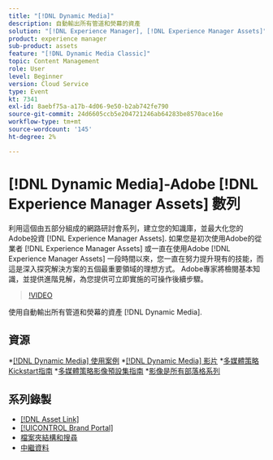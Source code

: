 ```yaml
---
title: "[!DNL Dynamic Media]"
description: 自動輸出所有管道和熒幕的資產
solution: "[!DNL Experience Manager], [!DNL Experience Manager Assets]"
product: experience manager
sub-product: assets
feature: "[!DNL Dynamic Media Classic]"
topic: Content Management
role: User
level: Beginner
version: Cloud Service
type: Event
kt: 7341
exl-id: 8aebf75a-a17b-4d06-9e50-b2ab742fe790
source-git-commit: 24d6605ccb5e204721246ab64283be8570ace16e
workflow-type: tm+mt
source-wordcount: '145'
ht-degree: 2%

---
```


# [!DNL Dynamic Media]-Adobe [!DNL Experience Manager Assets] 數列

利用這個由五部分組成的網路研討會系列，建立您的知識庫，並最大化您的Adobe投資 [!DNL Experience Manager Assets]. 如果您是初次使用Adobe的從業者 [!DNL Experience Manager Assets] 或一直在使用Adobe [!DNL Experience Manager Assets] 一段時間以來，您一直在努力提升現有的技能，而這是深入探究解決方案的五個最重要領域的理想方式。 Adobe專家將檢閱基本知識，並提供進階見解，為您提供可立即實施的可操作後續步驟。

>[!VIDEO](https://video.tv.adobe.com/v/332132/?quality=12&learn=on&hidetitle=true)

使用自動輸出所有管道和熒幕的資產 [!DNL Dynamic Media].

## 資源

*[[!DNL Dynamic Media] 使用案例](https://www.adobe.com/content/dam/acom/en/marketing-cloud/experience-manager/pdfs/dynamic-media_dynamic-media-classic-use-cases-2019.pdf)
*[[!DNL Dynamic Media] 影片](https://experienceleague.adobe.com/docs/experience-manager-learn/assets/dynamic-media/dynamic-media-overview-feature-video-use.html?lang=en#dynamic-media)
*[多媒體策略Kickstart指南](https://www.adobe.com/content/dam/www/us/en/experience-manager/pdfs/dynamic-media-kickstart-guide-2019.pdf)
*[多媒體策略影像預設集指南](https://www.adobe.com/content/dam/www/us/en/experience-manager/pdfs/dynamic-media-image-preset-guide.pdf)
*[影像是所有部落格系列](https://blog.adobe.com/en/2019/04/11/image-is-everything-part-1-has-your-rich-media-strategy-expired.html#gs.iou0ek)

## 系列錄製

* [[!DNL Asset Link]](asset-link.md)
* [[!UICONTROL Brand Portal]](brand-portal.md)
* [檔案夾結構和搜尋](folder-structure-search.md)
* [中繼資料](metadata.md)
